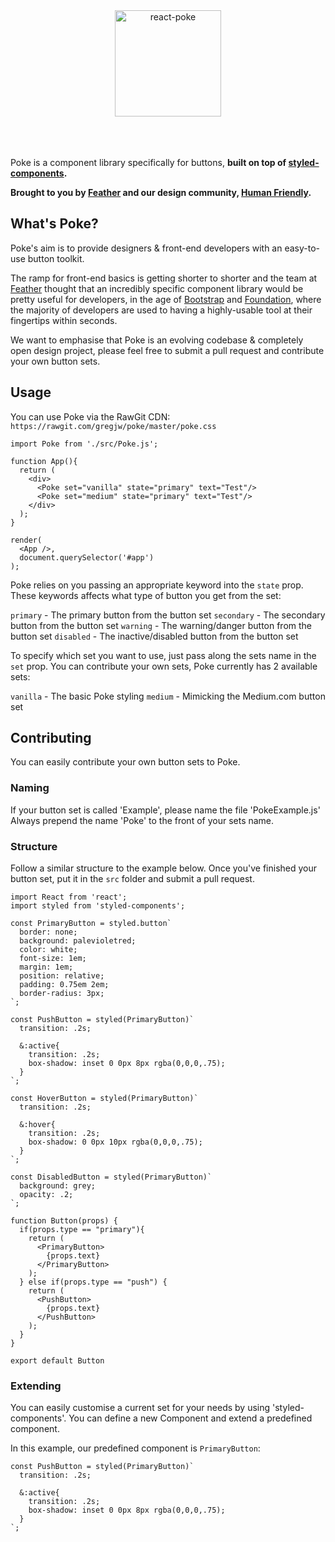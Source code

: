 <div align="center">
	<img alt="react-poke" src="http://i.imgur.com/d21NJPt.png" height="170px">
</div>
<br><br><br>


Poke is a component library specifically for buttons, **built on top of [styled-components](https://github.com/styled-components/styled-components).** 

**Brought to you by [Feather](https://feather-cfm.com) and our design community, [Human Friendly](https://uiux.blog).**

## What's Poke?
Poke's aim is to provide designers & front-end developers with an easy-to-use button toolkit.  
  
The ramp for front-end basics is getting shorter to shorter and the team at [Feather](https://feather-cfm.com) thought that an incredibly specific component library would be pretty useful for developers, in the age of [Bootstrap](https://github.com/twbs/bootstrap) and [Foundation](https://github.com/zurb/foundation-sites), where the majority of developers are used to having a highly-usable tool at their fingertips within seconds.

We want to emphasise that Poke is an evolving codebase & completely open design project, please feel free to submit a pull request and contribute your own button sets.

## Usage
You can use Poke via the RawGit CDN: `https://rawgit.com/gregjw/poke/master/poke.css`


```
import Poke from './src/Poke.js';

function App(){
  return (
    <div>
      <Poke set="vanilla" state="primary" text="Test"/>
      <Poke set="medium" state="primary" text="Test"/>
    </div>
  );
}

render(
  <App />,
  document.querySelector('#app')
);
```

Poke relies on you passing an appropriate keyword into the `state` prop.
These keywords affects what type of button you get from the set:
  
`primary` - The primary button from the button set
`secondary` - The secondary button from the button set
`warning` - The warning/danger button from the button set
`disabled` - The inactive/disabled button from the button set

To specify which set you want to use, just pass along the sets name in the `set` prop.
You can contribute your own sets, Poke currently has 2 available sets:

`vanilla` - The basic Poke styling
`medium` - Mimicking the Medium.com button set

## Contributing

You can easily contribute your own button sets to Poke.

### Naming

If your button set is called 'Example', please name the file 'PokeExample.js'
Always prepend the name 'Poke' to the front of your sets name.

### Structure

Follow a similar structure to the example below.
Once you've finished your button set, put it in the `src` folder and submit a pull request.

```
import React from 'react';
import styled from 'styled-components';

const PrimaryButton = styled.button`
  border: none;  
  background: palevioletred;
  color: white;
  font-size: 1em;
  margin: 1em;
  position: relative;
  padding: 0.75em 2em;
  border-radius: 3px;
`;

const PushButton = styled(PrimaryButton)`
  transition: .2s;

  &:active{
    transition: .2s;
    box-shadow: inset 0 0px 8px rgba(0,0,0,.75);
  }
`;

const HoverButton = styled(PrimaryButton)`
  transition: .2s;

  &:hover{
    transition: .2s;
    box-shadow: 0 0px 10px rgba(0,0,0,.75);
  }
`;

const DisabledButton = styled(PrimaryButton)`
  background: grey;
  opacity: .2;
`;

function Button(props) {
  if(props.type == "primary"){
    return (
      <PrimaryButton>
        {props.text}
      </PrimaryButton>
    );
  } else if(props.type == "push") {
    return (
      <PushButton>
        {props.text}
      </PushButton>
    ); 
  }
}

export default Button
```

### Extending
You can easily customise a current set for your needs by using 'styled-components'.
You can define a new Component and extend a predefined component.

In this example, our predefined component is `PrimaryButton`:

```
const PushButton = styled(PrimaryButton)`
  transition: .2s;

  &:active{
    transition: .2s;
    box-shadow: inset 0 0px 8px rgba(0,0,0,.75);
  }
`;
```